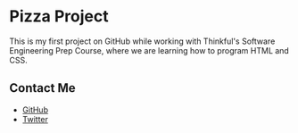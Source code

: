 # Pizza Project
This is my first project on GitHub while working with Thinkful's Software Engineering Prep Course, where we are learning how to program HTML and CSS.

## Contact Me
 * [GitHub](https://github.com/donovanlaws)
 * [Twitter](https://twitter.com/donovan_laws)
